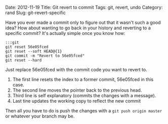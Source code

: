 Date: 2012-11-19
Title: Git revert to commit
Tags: git, revert, undo
Category: rand
Slug: git-revert-specific

Have you ever made a commit only to figure out that it wasn't such a good idea? How about wanting to go back in your history and reverting to a specific commit? It's actually simple once you know how:

	:::git
	git reset 56e05fced
	git reset --soft HEAD@{1}
	git commit -m "Revert to 56e05fced"
	git reset --hard

Just replace 56e05fced with the commit code you want to revert to.

1.  The first line resets the index to a former commit, 56e05fced in this case.
2.  The second line moves the pointer back to the previous head.
3.  Third line is self explanatory (commits the changes with a message).
4.  Last tine updates the working copy to reflect the new commit

Then all you have to do is push the changes with a ```git push origin master``` or whatever your branch may be.